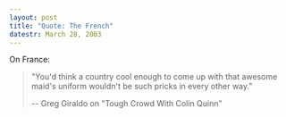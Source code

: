 ```yaml
---
layout: post
title: "Quote: The French"
datestr: March 28, 2003
---
```


On France:

> "You'd think a country cool enough to come up with that awesome maid's uniform wouldn't be such pricks in every other way."
>
> -- Greg Giraldo on "Tough Crowd With Colin Quinn"

